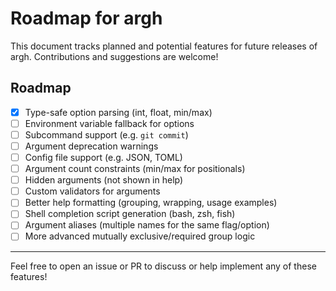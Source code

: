 # Roadmap for argh

This document tracks planned and potential features for future releases of argh. Contributions and suggestions are welcome!

## Roadmap

- [x] Type-safe option parsing (int, float, min/max)
- [ ] Environment variable fallback for options
- [ ] Subcommand support (e.g. `git commit`)
- [ ] Argument deprecation warnings
- [ ] Config file support (e.g. JSON, TOML)
- [ ] Argument count constraints (min/max for positionals)
- [ ] Hidden arguments (not shown in help)
- [ ] Custom validators for arguments
- [ ] Better help formatting (grouping, wrapping, usage examples)
- [ ] Shell completion script generation (bash, zsh, fish)
- [ ] Argument aliases (multiple names for the same flag/option)
- [ ] More advanced mutually exclusive/required group logic

---

Feel free to open an issue or PR to discuss or help implement any of these features!

